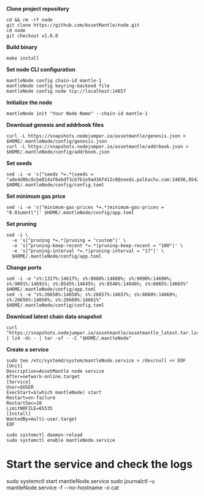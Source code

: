 **Clone project repository**
```
cd && rm -rf node
git clone https://github.com/AssetMantle/node.git
cd node
git checkout v1.0.0
```

**Build binary**
```
make install
```

**Set node CLI configuration**
```
mantleNode config chain-id mantle-1
mantleNode config keyring-backend file
mantleNode config node tcp://localhost:14657
```

**Initialize the node**
```
mantleNode init "Your Node Name" --chain-id mantle-1
```
**Download genesis and addrbook files**
```
curl -L https://snapshots.nodejumper.io/assetmantle/genesis.json > $HOME/.mantleNode/config/genesis.json
curl -L https://snapshots.nodejumper.io/assetmantle/addrbook.json > $HOME/.mantleNode/config/addrbook.json
```

**Set seeds**
```
sed -i -e 's|^seeds *=.*|seeds = "ade4d8bc8cbe014af6ebdf3cb7b1e9ad36f412c0@seeds.polkachu.com:14656,8542cd7e6bf9d260fef543bc49e59be5a3fa9074@seed.publicnode.com:26656,c28827cb96c14c905b127b92065a3fb4cd77d7f6@seeds.whispernode.com:14656,df949a46ae6529ae1e09b034b49716468d5cc7e9@seeds.stakerhouse.com:10156,4654c8bed4349e4800238cff1f88e97c1f880080@207.244.245.125:26656,a7aafd3330e57d3104be5b2820b6ad2d52ac19ec@3.39.94.36:26656,9c97f6143d3fae032af5f155d472bbc52f4d90b3@194.34.232.225:26656,fd096224f9c918089410ac7ab6d42d21ec87db60@65.21.230.230:26656,f33b2125c3b3a7c4838e22a060e38d2cefd66e78@65.108.140.109:26656,6261de9dac635a8fd8d19a70afc41f845c59db96@116.203.35.46:26656"|' $HOME/.mantleNode/config/config.toml
```

**Set minimum gas price**
```
sed -i -e 's|^minimum-gas-prices *=.*|minimum-gas-prices = "0.01umntl"|' $HOME/.mantleNode/config/app.toml
```

**Set pruning**
```
sed -i \
  -e 's|^pruning *=.*|pruning = "custom"|' \
  -e 's|^pruning-keep-recent *=.*|pruning-keep-recent = "100"|' \
  -e 's|^pruning-interval *=.*|pruning-interval = "17"|' \
  $HOME/.mantleNode/config/app.toml
```

**Change ports**
```
sed -i -e "s%:1317%:14617%; s%:8080%:14680%; s%:9090%:14690%; s%:9091%:14691%; s%:8545%:14645%; s%:8546%:14646%; s%:6065%:14665%" $HOME/.mantleNode/config/app.toml
sed -i -e "s%:26658%:14658%; s%:26657%:14657%; s%:6060%:14660%; s%:26656%:14656%; s%:26660%:14661%" $HOME/.mantleNode/config/config.toml
```

**Download latest chain data snapshot**
```
curl "https://snapshots.nodejumper.io/assetmantle/assetmantle_latest.tar.lz4" | lz4 -dc - | tar -xf - -C "$HOME/.mantleNode"
```

**Create a service**
```
sudo tee /etc/systemd/system/mantleNode.service > /dev/null << EOF
[Unit]
Description=AssetMantle node service
After=network-online.target
[Service]
User=$USER
ExecStart=$(which mantleNode) start
Restart=on-failure
RestartSec=10
LimitNOFILE=65535
[Install]
WantedBy=multi-user.target
EOF
```
```
sudo systemctl daemon-reload
sudo systemctl enable mantleNode.service
```

# Start the service and check the logs
sudo systemctl start mantleNode.service
sudo journalctl -u mantleNode.service -f --no-hostname -o cat
